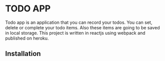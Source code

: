 # TODO APP

Todo app is an application that you can record your todos. You can set, delete or complete your todo items. Also these items are going to be saved in local storage.
This project is written in reactjs using webpack and published on heroku.
## Installation
